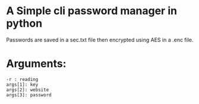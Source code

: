 # A Simple cli password manager in python
Passwords are saved in a sec.txt file then encrypted using AES in a .enc file.

# Arguments: 
    -r : reading
    args[1]: key
    args[2]: website
    args[3]: password